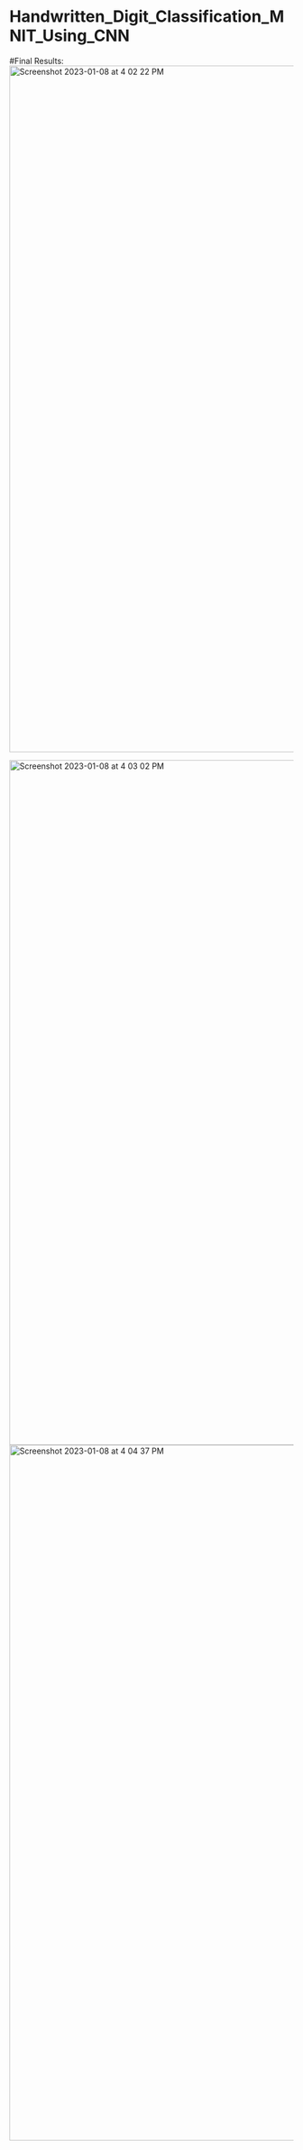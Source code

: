 # Handwritten_Digit_Classification_MNIT_Using_CNN



#Final Results:
<img width="1216" alt="Screenshot 2023-01-08 at 4 02 22 PM" src="https://user-images.githubusercontent.com/23742943/211218958-51af7511-0bd2-4998-a209-a3709221e39b.png">

<img width="1213" alt="Screenshot 2023-01-08 at 4 03 02 PM" src="https://user-images.githubusercontent.com/23742943/211218964-a05dac83-a878-40dc-80cb-33368a2a27f2.png">

<img width="1232" alt="Screenshot 2023-01-08 at 4 04 37 PM" src="https://user-images.githubusercontent.com/23742943/211218993-5fc39a54-f286-4f56-b5ee-78cedf0c071f.png">




